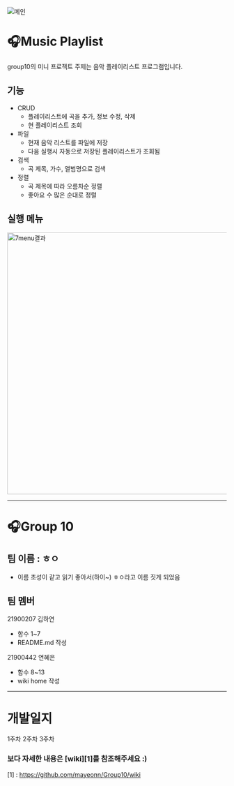 ![메인](https://cdn.pixabay.com/photo/2020/01/31/07/53/man-4807395__480.jpg)   

🎧Music Playlist
=================
group10의 미니 프로젝트 주제는 음악 플레이리스트 프로그램입니다.   
## 기능
   - CRUD
      - 플레이리스트에 곡을 추가, 정보 수정, 삭제
      - 현 플레이리스트 조회
   - 파일
      - 현재 음악 리스트를 파일에 저장
      - 다음 실행시 자동으로 저장된 플레이리스트가 조회됨
   - 검색
      -  곡 제목, 가수, 앨범명으로 검색
   - 정렬
      - 곡 제목에 따라 오름차순 정렬
      - 좋아요 수 많은 순대로 정렬
## 실행 메뉴
   <img width="600" alt="7menu결과" src="https://user-images.githubusercontent.com/82192918/118453907-b2be5d00-b732-11eb-806d-af7f46ed3e27.png">
   
***

🎧Group 10
==========
## 팀 이름 : ㅎㅇ
   - 이름 초성이 같고 읽기 좋아서(하이~) ㅎㅇ라고 이름 짓게 되었음
## 팀 멤버
21900207 김하연  
- 함수 1~7
- README.md 작성

21900442 연혜은  
- 함수 8~13
- wiki home 작성

***

개발일지
======
1주차
2주차
3주차

### 보다 자세한 내용은 [wiki][1]를 참조해주세요 :)
[1] : https://github.com/mayeonn/Group10/wiki
